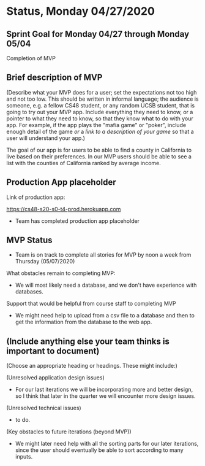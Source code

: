 # Status, Monday 04/27/2020

## Sprint Goal for Monday 04/27 through Monday 05/04

Completion of MVP

## Brief description of MVP

(Describe what your MVP does for a user; set the expectations not too high and not too low. This should be written 
in informal language; the audience is someone, e.g. a fellow CS48 student, or any random UCSB student, that is going
to try out your MVP app.   Include everything they need to know, or a pointer to what they need to know, so that
they know what to do with your app.    For example, if the app plays the "mafia game" or "poker", include enough
detail of the game *or* a *link to a description of your game* so that a user will understand your app.)

The goal of our app is for users to be able to find a county in California to live based on their preferences. In our MVP users should be able to see a list with the counties of California ranked by average income. 


## Production App placeholder

Link of production app:

https://cs48-s20-s0-t4-prod.herokuapp.com

* Team has completed production app placeholder

## MVP Status

* Team is on track to complete all stories for MVP by noon a week from Thursday (05/07/2020)

What obstacles remain to completing MVP:
* We will most likely need a database, and we don't have experience with databases.

Support that would be helpful from course staff to completing MVP
* We might need help to upload from a csv file to a database and then to get the information from the database to the web app.

## (Include anything else your team thinks is important to document)

(Choose an appropriate heading or headings.  These might include:)

(Unresolved application design issues)
* For our last iterations we will be incorporating more and better design, so I think that later in the quarter we will encounter more design issues.

(Unresolved technical issues)

* to do.

(Key obstacles to future iterations (beyond MVP))
* We might later need help with all the sorting parts for our later iterations, since the user should eventually be able to sort according to many inputs.



